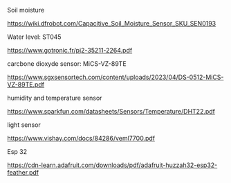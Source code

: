Soil moisture 

<https://wiki.dfrobot.com/Capacitive_Soil_Moisture_Sensor_SKU_SEN0193>

Water level: ST045

<https://www.gotronic.fr/pj2-35211-2264.pdf>

carcbone dioxyde sensor: MiCS-VZ-89TE

<https://www.sgxsensortech.com/content/uploads/2023/04/DS-0512-MiCS-VZ-89TE.pdf>

humidity and temperature sensor 

<https://www.sparkfun.com/datasheets/Sensors/Temperature/DHT22.pdf>

light sensor 

<https://www.vishay.com/docs/84286/veml7700.pdf>

Esp 32

 <https://cdn-learn.adafruit.com/downloads/pdf/adafruit-huzzah32-esp32-feather.pdf>